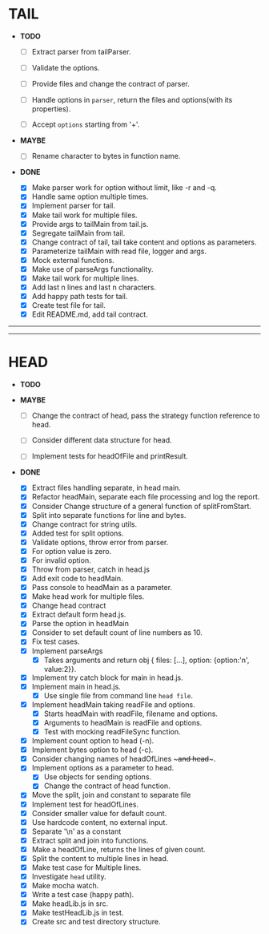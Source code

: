 # TAIL

- **TODO**

  - [ ] Extract parser from tailParser.
  - [ ] Validate the options.

  - [ ] Provide files and change the contract of parser.
  - [ ] Handle options in `parser`, return the files and options(with its properties).
  - [ ] Accept `options` starting from '+'.
  

- **MAYBE**
  - [ ] Rename character to bytes in function name.

- **DONE**

  - [x] Make parser work for option without limit, like -r and -q.
  - [x] Handle same option multiple times.
  - [x] Implement parser for tail.
  - [x] Make tail work for multiple files.
  - [x] Provide args to tailMain from tail.js.
  - [x] Segregate tailMain from tail.
  - [x] Change contract of tail, tail take content and options as parameters.
  - [x] Parameterize tailMain with read file, logger and args.
  - [x] Mock external functions.
  - [x] Make use of parseArgs functionality.
  - [x] Make tail work for multiple lines.
  - [x] Add last n lines and last n characters.
  - [x] Add happy path tests for tail.
  - [x] Create test file for tail.
  - [x] Edit README.md, add tail contract.

***
***

# HEAD

- **TODO**

- **MAYBE**
  - [ ] Change the contract of head, pass the strategy function reference to head.
  - [ ] Consider different data structure for head.
  - [ ] Implement tests for headOfFile and printResult.


- **DONE**

  - [x] Extract files handling separate, in head main.
  - [x] Refactor headMain, separate each file processing and log the report.
  - [x] Consider Change structure of a general function of splitFromStart.
  - [x] Split into separate functions for line and bytes.
  - [x] Change contract for string utils.
  - [x] Added test for split options.
  - [x] Validate options, throw error from parser.
  - [x] For option value is zero.
  - [x] For invalid option.
  - [x] Throw from parser, catch in head.js
  - [x] Add exit code to headMain.
  - [x] Pass console to headMain as a parameter.
  - [x] Make head work for multiple files.
  - [x] Change head contract
  - [x] Extract default form head.js.
  - [x] Parse the option in headMain 
  - [x] Consider to set default count of line numbers as 10.
  - [x] Fix test cases.
  - [x] Implement parseArgs
    - [x] Takes arguments and return obj { files: [...], option: {option:'n', value:2}}.
  - [x] Implement try catch block for main in head.js.
  - [x] Implement main in head.js.
    - [x] Use single file from command line `head file`.
  - [x] Implement headMain taking readFile and options.
    - [x] Starts headMain with readFile, filename and options.
    - [x] Arguments to headMain is readFile and options.
    - [x] Test with mocking readFileSync function.
  - [x] Implement count option to head (-n).
  - [x] Implement bytes option to head (-c).
  - [x] Consider changing names of headOfLines ~~~and head~~~.
  - [x] Implement options as a parameter to head.
    - [x] Use objects for sending options.
    - [x] Change the contract of head function.
  - [x] Move the split, join and constant to separate file
  - [x] Implement test for headOfLines.
  - [x] Consider smaller value for default count.
  - [x] Use hardcode content, no external input.
  - [x] Separate '\n' as a constant
  - [x] Extract split and join into functions.
  - [x] Make a headOfLine, returns the lines of given count.
  - [x] Split the content to multiple lines in head.
  - [x] Make test case for Multiple lines.
  - [x] Investigate `head` utility.
  - [x] Make mocha watch.
  - [x] Write a test case (happy path).
  - [x] Make headLib.js in src.
  - [x] Make testHeadLib.js in test.
  - [x] Create src and test directory structure.
